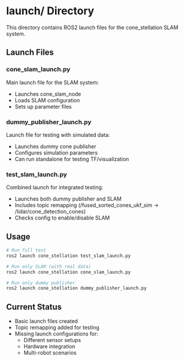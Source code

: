 # launch/ Directory

This directory contains ROS2 launch files for the cone_stellation SLAM system.

## Launch Files

### cone_slam_launch.py
Main launch file for the SLAM system:
- Launches cone_slam_node
- Loads SLAM configuration
- Sets up parameter files

### dummy_publisher_launch.py
Launch file for testing with simulated data:
- Launches dummy cone publisher
- Configures simulation parameters
- Can run standalone for testing TF/visualization

### test_slam_launch.py
Combined launch for integrated testing:
- Launches both dummy publisher and SLAM
- Includes topic remapping (/fused_sorted_cones_ukf_sim -> /lidar/cone_detection_cones)
- Checks config to enable/disable SLAM

## Usage

```bash
# Run full test
ros2 launch cone_stellation test_slam_launch.py

# Run only SLAM (with real data)
ros2 launch cone_stellation cone_slam_launch.py

# Run only dummy publisher
ros2 launch cone_stellation dummy_publisher_launch.py
```

## Current Status

- Basic launch files created
- Topic remapping added for testing
- Missing launch configurations for:
  - Different sensor setups
  - Hardware integration
  - Multi-robot scenarios
